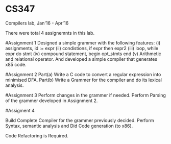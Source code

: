 # CS347
Compilers lab, Jan'16 - Apr'16

There were total 4 assignemnts in this lab. 

#Assignment 1
Designed a simple grammer with the following features:
	(i)		assignments, id := expr
	(ii)	condistions, if expr then expr2
	(iii)	loop, while expr do stmt
	(iv)	compound statement, begin opt_stmts end
	(v)		Arithmetic and relational operator.
And developed a simple compiler that generates x85 code.


#Assignment 2
Part(a)	Write a C code to convert a regular expression into minimised DFA.
Part(b) Write a Grammer for the compiler and do its lexical analysis.

#Assignment 3
Perform changes in the grammer if needed.
Perform Parsing of the grammer developed in Assignment 2.

#Assigment 4

Build Complete Compiler for the grammer previously decided. 
Perform Syntax, semantic analysis and Did Code generation (to x86).

Code Refactoring is Required.